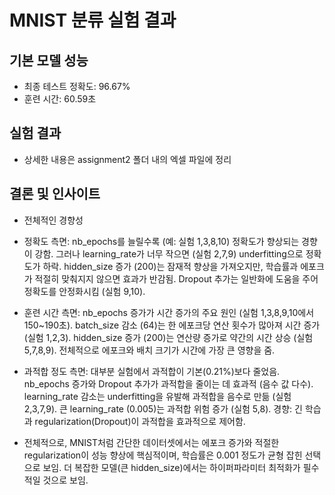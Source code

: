 # MNIST 분류 실험 결과

## 기본 모델 성능
- 최종 테스트 정확도: 96.67%
- 훈련 시간: 60.59초

## 실험 결과
- 상세한 내용은 assignment2 폴더 내의 엑셀 파일에 정리 

## 결론 및 인사이트
- 전체적인 경향성
- 정확도 측면: nb_epochs를 늘릴수록 (예: 실험 1,3,8,10) 정확도가 향상되는 경향이 강함. 그러나 learning_rate가 너무 작으면 (실험 2,7,9) underfitting으로 정확도가 하락. hidden_size 증가 (200)는 잠재적 향상을 가져오지만, 학습률과 에포크가 적절히 맞춰지지 않으면 효과가 반감됨. Dropout 추가는 일반화에 도움을 주어 정확도를 안정화시킴 (실험 9,10).
- 훈련 시간 측면: nb_epochs 증가가 시간 증가의 주요 원인 (실험 1,3,8,9,10에서 150~190초). batch_size 감소 (64)는 한 에포크당 연산 횟수가 많아져 시간 증가 (실험 1,2,3). hidden_size 증가 (200)는 연산량 증가로 약간의 시간 상승 (실험 5,7,8,9). 전체적으로 에포크와 배치 크기가 시간에 가장 큰 영향을 줌.
- 과적합 정도 측면: 대부분 실험에서 과적합이 기본(0.21%)보다 줄었음. nb_epochs 증가와 Dropout 추가가 과적합을 줄이는 데 효과적 (음수 값 다수). learning_rate 감소는 underfitting을 유발해 과적합을 음수로 만듦 (실험 2,3,7,9). 큰 learning_rate (0.005)는 과적합 위험 증가 (실험 5,8). 경향: 긴 학습과 regularization(Dropout)이 과적합을 효과적으로 제어함.

- 전체적으로, MNIST처럼 간단한 데이터셋에서는 에포크 증가와 적절한 regularization이 성능 향상에 핵심적이며, 학습률은 0.001 정도가 균형 잡힌 선택으로 보임. 더 복잡한 모델(큰 hidden_size)에서는 하이퍼파라미터 최적화가 필수적일 것으로 보임.
